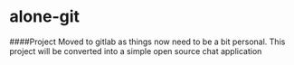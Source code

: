 # alone-git

####Project Moved to gitlab as things now need to be a bit personal. This project will be converted into a simple open source chat application
